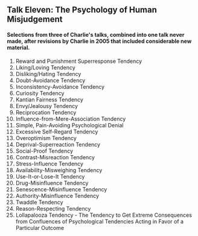 ## Talk Eleven: The Psychology of Human Misjudgement 
#### Selections from three of Charlie's talks, combined into one talk never made, after revisions by Charlie in 2005 that included considerable new material. 
1. Reward and Punishment Superresponse Tendency
2. Liking/Loving Tendency
3. Disliking/Hating Tendency
4. Doubt-Avoidance Tendency
5. Inconsistency-Avoidance Tendency
6. Curiosity Tendency 
7. Kantian Fairness Tendency
8. Envy/Jealousy Tendency
9. Reciprocation Tendency
10. Influence-from-Mere-Association Tendency
11. Simple, Pain-Avoiding Psychological Denial
12. Excessive Self-Regard Tendency
13. Overoptimism Tendency
14. Deprival-Superreaction Tendency 
15. Social-Proof Tendency
16. Contrast-Misreaction Tendency
17. Stress-Influence Tendency 
18. Availability-Misweighing Tendency
19. Use-It-or-Lose-It Tendency
20. Drug-Misinfluence Tendency
21. Senescence-Misinfluence Tendency 
22. Authority-Misinfluence Tendency 
23. Twaddle Tendency
24. Reason-Respecting Tendency 
25. Lollapalooza Tendency - The Tendency to Get Extreme Consequences from Confluences of Psychological Tendencies Acting in Favor of a Particular Outcome
